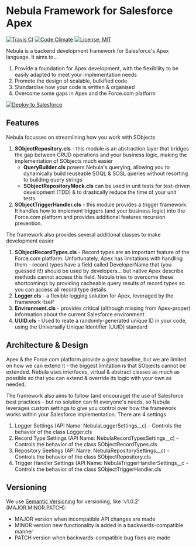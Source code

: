 # Nebula Framework for Salesforce Apex
[![Travis CI](https://travis-ci.org/jongpie/NebulaFramework.svg?branch=master)](https://travis-ci.org/jongpie/NebulaFramework)
[![Code Climate](https://codeclimate.com/github/jongpie/NebulaFramework.png)](https://codeclimate.com/github/jongpie/NebulaFramework)
[![License: MIT](https://img.shields.io/badge/License-MIT-blue.svg)](https://opensource.org/licenses/MIT)

Nebula is a backend development framework for Salesforce's Apex language. It aims to...
1. Provide a foundation for Apex development, with the flexibility to be easily adapted to meet your implementation needs
2. Promote the design of scalable, bulkified code
3. Standardise how your code is written & organised
4. Overcome some gaps in Apex and the Force.com platform

<a href="https://githubsfdeploy.herokuapp.com?owner=jongpie&repo=NebulaFramework">
     <img alt="Deploy to Salesforce"src="https://raw.githubusercontent.com/afawcett/githubsfdeploy/master/src/main/webapp/resources/img/deploy.png">
</a>

## Features
Nebula focusses on streamlining how you work with SObjects
1. **SObjectRepository.cls** - this module is an abstraction layer that bridges the gap between CRUD operations and your business logic, making the implementation of SObjects much easier
    * **QueryBuilder.cls** powers Nebula's querying, allowing you to dynamically build reuseable SOQL & SOSL queries without resorting to building query strings
    * **SObjectRepositoryMock.cls** can be used in unit tests for test-driven development (TDD) & to drastically reduce the time of your unit tests.
2. **SObjectTriggerHandler.cls** - this module provides a trigger framework. It handles how to implement triggers (and your business logic) into the Force.com platform and provides additional features recursion prevention.

The framework also provides several additional classes to make development easier
1. **SObjectRecordTypes.cls** - Record types are an important feature of the Force.com platform. Unfortunately, Apex has limitations with handling them - record types have a field called DeveloperName that (you guessed it!) should be used by developers... but native Apex describe methods cannot access this field. Nebula tries to overcome these shortcomings by providing cacheable query results of record types so you can access all record type details.
2. **Logger.cls** - a flexible logging solution for Apex, leveraged by the framework itself
3. **Environment.cls** - provides critical (although missing from Apex-proper) information about the current Salesforce environment
4. **UUID.cls** - Used to reate a randomly-generated unique ID in your code, using the Universally Unique Identifier (UUID) standard

## Architecture & Design
Apex & the Force.com platform provide a great baseline, but we are limited on how we can extend it - the biggest limitation is that SObjects cannot be extended. Nebula uses interfaces, virtual & abstract classes as much as possible so that you can extend & override its logic with your own as needed.

The framework also aims to follow (and encourage) the use of Salesforce best practices - but no solution can fit everyone's needs, so Nebula leverages custom settings to give you control over how the framework works within your Salesforce implementation. There are 4 settings
1. Logger Settings (API Name: NebulaLoggerSettings__c) - Controls the behavior of the class Logger.cls
2. Record Type Settings (API Name: NebulaRecordTypesSettings__c) - Controls the behavior of the class SObjectRecordTypes.cls
3. Repository Seetings (API Name: NebulaRepositorySettings__c) - Controls the behavior of the class SObjectRepository.cls
4. Trigger Handler Settings (API Name: NebulaTriggerHandlerSettings__c - Controls the behavior of the class SObjectTriggerHandler.cls

## Versioning
We use [Semantic Versioning](http://semver.org/) for versioning, like 'v1.0.2' (MAJOR.MINOR.PATCH):

- MAJOR version when incompatible API changes are made
- MINOR version new functionality is added in a backwards-compatible manner
- PATCH version when backwards-compatible bug fixes are made